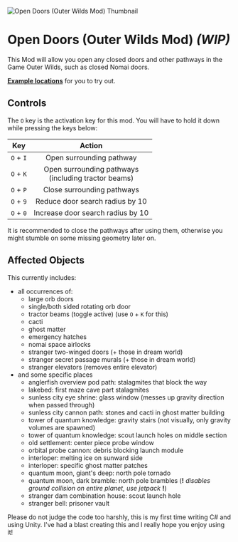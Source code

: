 ![Open Doors (Outer Wilds Mod) Thumbnail](doc/open_doors_thumb.png)

# Open Doors (Outer Wilds Mod) _(WIP)_

This Mod will allow you open any closed doors and other pathways in the Game Outer Wilds, such as closed Nomai doors.

**[Example locations](doc/showcase.md)** for you to try out.

## Controls

The `O` key is the activation key for this mod. You will have to hold it down while pressing the keys below:

|    Key    |                          Action                           |
|:---------:|:---------------------------------------------------------:|
| `O` + `I` |                 Open surrounding pathway                  |
| `O` + `K` |  Open surrounding pathways<br/>(including tractor beams)  |
| `O` + `P` |                Close surrounding pathways                 |
| `O` + `9` |              Reduce door search radius by 10              |
| `O` + `0` |             Increase door search radius by 10             |

It is recommended to close the pathways after using them, otherwise you might stumble on some missing geometry
later on.

## Affected Objects

This currently includes:

- all occurrences of:
    - large orb doors
    - single/both sided rotating orb door
    - tractor beams (toggle active) (use `O` + `K` for this)
    - cacti
    - ghost matter
    - emergency hatches
    - nomai space airlocks
    - stranger two-winged doors (+ those in dream world)
    - stranger secret passage murals (+ those in dream world)
    - stranger elevators (removes entire elevator)
- and some specific places
    - anglerfish overview pod path: stalagmites that block the way
    - lakebed: first maze cave part stalagmites
    - sunless city eye shrine: glass window (messes up gravity direction when passed through)
    - sunless city cannon path: stones and cacti in ghost matter building
    - tower of quantum knowledge: gravity stairs (not visually, only gravity volumes are spawned)
    - tower of quantum knowledge: scout launch holes on middle section
    - old settlement: center piece probe window
    - orbital probe cannon: debris blocking launch module
    - interloper: melting ice on sunward side
    - interloper: specific ghost matter patches
    - quantum moon, giant's deep: north pole tornado
    - quantum moon, dark bramble: north pole brambles (**!** *disables ground collision on entire planet, use
      jetpack* **!**)
    - stranger dam combination house: scout launch hole
    - stranger bell: prisoner vault

Please do not judge the code too harshly, this is my first time writing C# and using Unity. I've had a blast creating
this and I really hope you enjoy using it!

